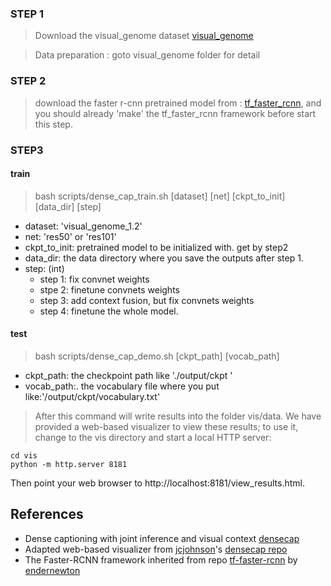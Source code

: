 ### STEP 1


> Download the visual_genome dataset [visual_genome](http://visualgenome.org/)

> Data preparation : goto visual_genome folder for detail


### STEP 2


> download the faster r-cnn pretrained model from : [tf_faster_rcnn](https://github.com/endernewton/tf-faster-rcnn), and you should already 'make' the tf_faster_rcnn framework before start this step.

### STEP3

#### train
>  bash scripts/dense_cap_train.sh [dataset] [net] [ckpt_to_init] [data_dir] [step]


* dataset: 'visual_genome_1.2'
* net: 'res50' or 'res101'
* ckpt_to_init: pretrained model to be initialized with. get by step2
* data_dir: the data directory where you save the outputs after step 1.
* step: (int)
    - step 1: fix convnet weights
    - stpe 2: finetune convnets weights
    - step 3: add context fusion, but fix convnets weights
    - step 4: finetune the whole model.

#### test
> bash scripts/dense_cap_demo.sh [ckpt_path] [vocab_path]

* ckpt_path: the checkpoint path like './output/ckpt '
* vocab_path:. the vocabulary file where you put like:'/output/ckpt/vocabulary.txt'


> After this command will write results into the folder vis/data. We have provided a web-based visualizer to view these results; to use it, change to the vis directory and start a local HTTP server:

```
cd vis
python -m http.server 8181
```
Then point your web browser to http://localhost:8181/view_results.html.



## References
* Dense captioning with joint inference and visual context [densecap](https://github.com/linjieyangsc/densecap)
* Adapted web-based visualizer from [jcjohnson](https://github.com/jcjohnson)'s [densecap repo](https://github.com/jcjohnson/densecap)
* The Faster-RCNN framework inherited from repo [tf-faster-rcnn](https://github.com/endernewton/tf-faster-rcnn) by [endernewton](https://github.com/endernewton)
